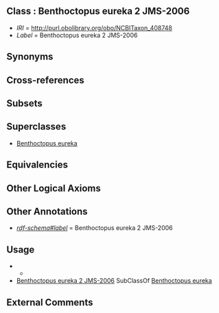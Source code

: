 
## Class : Benthoctopus eureka 2 JMS-2006

 * *IRI* = http://purl.obolibrary.org/obo/NCBITaxon_408748
 * *Label* = Benthoctopus eureka 2 JMS-2006

## Synonyms


## Cross-references


## Subsets


## Superclasses

 * [Benthoctopus eureka](../../NCBITaxon/42/NCBITaxon_408742.md)

## Equivalencies


## Other Logical Axioms


## Other Annotations

 * *[rdf-schema#label](../../el/rdf-schema#label.md)* = Benthoctopus eureka 2 JMS-2006

## Usage

 * -
 * [Benthoctopus eureka 2 JMS-2006](../../NCBITaxon/48/NCBITaxon_408748.md) SubClassOf [Benthoctopus eureka](../../NCBITaxon/42/NCBITaxon_408742.md)

## External Comments

